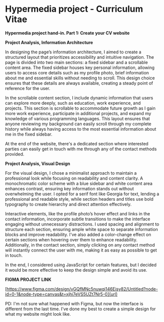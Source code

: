 # Hypermedia project - Curriculum Vitae
**Hypermedia project hand-in. Part 1: Create your CV website**

**Project Analysis, Information Architecture**

In designing the page’s information architecture, I aimed to create a structured layout that prioritizes accessibility and intuitive navigation. The page is divided into two main sections: a fixed sidebar and a scrollable content area. The fixed sidebar houses key personal information, allowing users to access core details such as my profile photo, brief information about me and essential skills without needing to scroll. This design choice ensures that these details are always available, creating a steady point of reference for the user.

In the scrollable content section, I include dynamic information that users can explore more deeply, such as education, work experience, and projects. This section is scrollable to accommodate future growth as I gain more work experience, participate in additional projects, and expand my knowledge of various programming languages. This layout ensures that anyone reviewing my background can easily scroll through my complete history while always having access to the most essential information about me in the fixed sidebar.

At the end of the website, there's a dedicated section where interested parties can easily get in touch with me through any of the contact methods provided.

**Project Analysis, Visual Design**

For the visual design, I chose a minimalist approach to maintain a professional look while focusing on readability and content clarity. A monochromatic color scheme with a blue sidebar and white content area enhances contrast, ensuring key information stands out without overwhelming the user. I opted for a serif font like Georgia for text, lending a professional and readable style, while section headers and titles use bold typography to create hierarchy and direct attention effectively.

Interactive elements, like the profile photo’s hover effect and links in the contact information, incorporate subtle transitions to make the interface engaging without unnecessary distractions. I used spacing and alignment to structure each section, ensuring ample white space to separate information blocks and improve readability. I've also added a color-change effect on certain sections when hovering over them to enhance readability. Additionally, in the contact section, simply clicking on any contact method will instantly connect the user with me, making it as easy as possible to get in touch.

In the end, I considered using JavaScript for certain features, but I decided it would be more effective to keep the design simple and avoid its use.


**FIGMA PROJECT LINK**

[https://www.figma.com/design/vGQfMNc5nuwqi146Eisy82/Untitled?node-id=0-1&node-type=canvas&t=xjhi7eVS5UZt7Nr5-0](url)

PD: I'm not sure what happened with Figma, but now the interface is different from the last time. I’ve done my best to create a simple design for what my website might look like.
